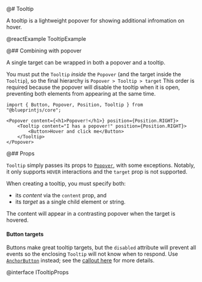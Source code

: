 @# Tooltip

A tooltip is a lightweight popover for showing additional infromation on hover.

@reactExample TooltipExample

@## Combining with popover

A single target can be wrapped in both a popover and a tooltip.

You must put the `Tooltip` _inside_ the `Popover` (and the target inside the
`Tooltip`), so the final hierarchy is `Popover > Tooltip > target` This order is
required because the popover will disable the tooltip when it is open,
preventing both elements from appearing at the same time.

```tsx
import { Button, Popover, Position, Tooltip } from "@blueprintjs/core";

<Popover content={<h1>Popover!</h1>} position={Position.RIGHT}>
    <Tooltip content="I has a popover!" position={Position.RIGHT}>
        <Button>Hover and click me</Button>
    </Tooltip>
</Popover>
```

@## Props

`Tooltip` simply passes its props to [`Popover`](#core/components/popover), with
some exceptions. Notably, it only supports `HOVER` interactions and the `target`
prop is not supported.

When creating a tooltip, you must specify both:
- its _content_ via the `content` prop, and
- its _target_ as a single child element or string.

The content will appear in a contrasting popover when the target is hovered.

<div class="@ns-callout @ns-intent-warning @ns-icon-warning-sign">
    <h4 class="@ns-heading">Button targets</h4>

Buttons make great tooltip targets, but the `disabled` attribute will prevent all
events so the enclosing `Tooltip` will not know when to respond.
Use [`AnchorButton`](#core/components/button.anchor-button) instead;
see the [callout here](#core/components/button.props) for more details.

</div>

@interface ITooltipProps
